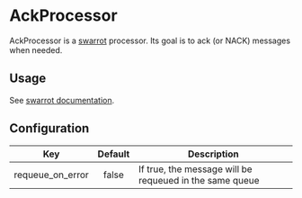 # AckProcessor

AckProcessor is a [swarrot](https://github.com/swarrot/swarrot) processor.
Its goal is to ack (or NACK) messages when needed.

## Usage

See [swarrot documentation](https://github.com/swarrot/swarrot).

## Configuration

|Key             |Default|Description                                            |
|:--------------:|:-----:|-------------------------------------------------------|
|requeue_on_error|false  |If true, the message will be requeued in the same queue|
